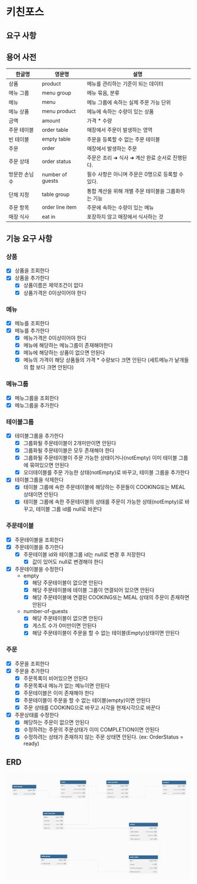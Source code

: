 # 키친포스

## 요구 사항

## 용어 사전

| 한글명 | 영문명 | 설명 |
| --- | --- | --- |
| 상품 | product | 메뉴를 관리하는 기준이 되는 데이터 |
| 메뉴 그룹 | menu group | 메뉴 묶음, 분류 |
| 메뉴 | menu | 메뉴 그룹에 속하는 실제 주문 가능 단위 |
| 메뉴 상품 | menu product | 메뉴에 속하는 수량이 있는 상품 |
| 금액 | amount | 가격 * 수량 |
| 주문 테이블 | order table | 매장에서 주문이 발생하는 영역 |
| 빈 테이블 | empty table | 주문을 등록할 수 없는 주문 테이블 |
| 주문 | order | 매장에서 발생하는 주문 |
| 주문 상태 | order status | 주문은 조리 ➜ 식사 ➜ 계산 완료 순서로 진행된다. |
| 방문한 손님 수 | number of guests | 필수 사항은 아니며 주문은 0명으로 등록할 수 있다. |
| 단체 지정 | table group | 통합 계산을 위해 개별 주문 테이블을 그룹화하는 기능 |
| 주문 항목 | order line item | 주문에 속하는 수량이 있는 메뉴 |
| 매장 식사 | eat in | 포장하지 않고 매장에서 식사하는 것 |

## 기능 요구 사항
### 상품
-[x] 상품을 조회한다
-[x] 상품을 추가한다
  -[x] 상품이름은 제약조건이 없다
  -[x] 상품가격은 0이상이어야 한다

### 메뉴
-[x] 메뉴를 조회한다
-[x] 메뉴를 추가한다
  -[x] 메뉴가격은 0이상이어야 한다
  -[x] 메뉴에 해당하는 메뉴그룹이 존재해야한다
  -[x] 메뉴에 해당하는 상품이 없으면 안된다
  -[x] 메뉴의 가격이 해당 상품들의 가격 * 수량보다 크면 안된다 (세트메뉴가 낱개들의 합 보다 크면 안된다)

### 메뉴그룹
-[x] 메뉴그룹을 조회한다
-[x] 메뉴그룹을 추가한다

### 테이블그룹
-[x] 테이블그룹을 추가한다
  -[x] 그룹화될 주문테이블이 2개미만이면 안된다
  -[x] 그룹화될 주문테이블은 모두 존재해야 한다
  -[x] 그룹화될 주문테이블이 주문 가능한 상태이거나(notEmpty) 이미 테이블 그룹에 묶여있으면 안된다
  -[x] 오더테이블를 주문 가능한 상태(notEmpty)로 바꾸고, 테이블 그룹을 추가한다
-[x] 테이블그룹을 삭제한다
  -[x] 테이블 그룹에 속한 주문테이블에 해당하는 주문들이 COOKING또는 MEAL 상태이면 안된다
  -[x] 테이블 그룹에 속한 주문테이블의 상태를 주문이 가능한 상태(notEmpty)로 바꾸고, 테이블 그룹 id를 null로 바꾼다

### 주문테이블
-[x] 주문테이블을 조회한다
-[x] 주문테이블을 추가한다
  -[x] 주문테이블 id와 테이블그룹 id는 null로 변경 후 저장한다
    -[x] 값이 있어도 null로 변경해야 한다
-[x] 주문테이블을 수정한다
  - empty
    -[x] 해당 주문테이블이 없으면 안된다
    -[x] 해당 주문테이블에 테이블 그룹이 연결되어 있으면 안된다
    -[x] 해당 주문테이블에 연결된 COOKING또는 MEAL 상태의 주문이 존재하면 안된다
  - number-of-guests
    -[x] 해당 주문테이블이 없으면 안된다
    -[x] 게스트 수가 0미만이면 안된다
    -[x] 해당 주문테이블이 주문을 할 수 없는 테이블(Empty)상태이면 안된다

### 주문
-[x] 주문을 조회한다
-[x] 주문을 추가한다
  -[x] 주문목록이 비어있으면 안된다
  -[x] 주문목록내 메뉴가 없는 메뉴이면 안된다
  -[x] 주문테이블은 이미 존재해야 한다
  -[x] 주문테이블이 주문을 할 수 없는 테이블(empty)이면 안된다
  -[x] 주문 상태를 COOKING으로 바꾸고 시각을 현재시각으로 바꾼다
-[x] 주문상태를 수정한다
  -[x] 해당하는 주문이 없으면 안된다
  -[x] 수정하려는 주문의 주문상태가 이미 COMPLETION이면 안된다
  -[x] 수정하려는 상태가 존재하지 않는 주문 상태면 안된다. (ex: OrderStatus = ready)

## ERD
![img.png](img.png)
